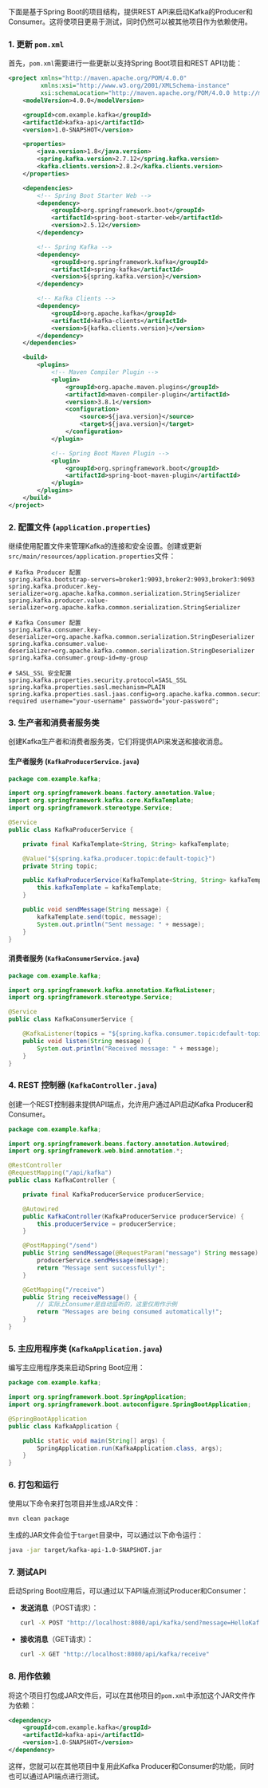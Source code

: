 下面是基于Spring Boot的项目结构，提供REST API来启动Kafka的Producer和Consumer。这将使项目更易于测试，同时仍然可以被其他项目作为依赖使用。

### 1. 更新 `pom.xml`

首先，`pom.xml`需要进行一些更新以支持Spring Boot项目和REST API功能：

```xml
<project xmlns="http://maven.apache.org/POM/4.0.0"
         xmlns:xsi="http://www.w3.org/2001/XMLSchema-instance"
         xsi:schemaLocation="http://maven.apache.org/POM/4.0.0 http://maven.apache.org/xsd/maven-4.0.0.xsd">
    <modelVersion>4.0.0</modelVersion>

    <groupId>com.example.kafka</groupId>
    <artifactId>kafka-api</artifactId>
    <version>1.0-SNAPSHOT</version>

    <properties>
        <java.version>1.8</java.version>
        <spring.kafka.version>2.7.12</spring.kafka.version>
        <kafka.clients.version>2.8.2</kafka.clients.version>
    </properties>

    <dependencies>
        <!-- Spring Boot Starter Web -->
        <dependency>
            <groupId>org.springframework.boot</groupId>
            <artifactId>spring-boot-starter-web</artifactId>
            <version>2.5.12</version>
        </dependency>

        <!-- Spring Kafka -->
        <dependency>
            <groupId>org.springframework.kafka</groupId>
            <artifactId>spring-kafka</artifactId>
            <version>${spring.kafka.version}</version>
        </dependency>

        <!-- Kafka Clients -->
        <dependency>
            <groupId>org.apache.kafka</groupId>
            <artifactId>kafka-clients</artifactId>
            <version>${kafka.clients.version}</version>
        </dependency>
    </dependencies>

    <build>
        <plugins>
            <!-- Maven Compiler Plugin -->
            <plugin>
                <groupId>org.apache.maven.plugins</groupId>
                <artifactId>maven-compiler-plugin</artifactId>
                <version>3.8.1</version>
                <configuration>
                    <source>${java.version}</source>
                    <target>${java.version}</target>
                </configuration>
            </plugin>

            <!-- Spring Boot Maven Plugin -->
            <plugin>
                <groupId>org.springframework.boot</groupId>
                <artifactId>spring-boot-maven-plugin</artifactId>
            </plugin>
        </plugins>
    </build>
</project>
```

### 2. 配置文件 (`application.properties`)

继续使用配置文件来管理Kafka的连接和安全设置。创建或更新`src/main/resources/application.properties`文件：

```properties
# Kafka Producer 配置
spring.kafka.bootstrap-servers=broker1:9093,broker2:9093,broker3:9093
spring.kafka.producer.key-serializer=org.apache.kafka.common.serialization.StringSerializer
spring.kafka.producer.value-serializer=org.apache.kafka.common.serialization.StringSerializer

# Kafka Consumer 配置
spring.kafka.consumer.key-deserializer=org.apache.kafka.common.serialization.StringDeserializer
spring.kafka.consumer.value-deserializer=org.apache.kafka.common.serialization.StringDeserializer
spring.kafka.consumer.group-id=my-group

# SASL_SSL 安全配置
spring.kafka.properties.security.protocol=SASL_SSL
spring.kafka.properties.sasl.mechanism=PLAIN
spring.kafka.properties.sasl.jaas.config=org.apache.kafka.common.security.plain.PlainLoginModule required username="your-username" password="your-password";
```

### 3. 生产者和消费者服务类

创建Kafka生产者和消费者服务类，它们将提供API来发送和接收消息。

#### 生产者服务 (`KafkaProducerService.java`)

```java
package com.example.kafka;

import org.springframework.beans.factory.annotation.Value;
import org.springframework.kafka.core.KafkaTemplate;
import org.springframework.stereotype.Service;

@Service
public class KafkaProducerService {

    private final KafkaTemplate<String, String> kafkaTemplate;

    @Value("${spring.kafka.producer.topic:default-topic}")
    private String topic;

    public KafkaProducerService(KafkaTemplate<String, String> kafkaTemplate) {
        this.kafkaTemplate = kafkaTemplate;
    }

    public void sendMessage(String message) {
        kafkaTemplate.send(topic, message);
        System.out.println("Sent message: " + message);
    }
}
```

#### 消费者服务 (`KafkaConsumerService.java`)

```java
package com.example.kafka;

import org.springframework.kafka.annotation.KafkaListener;
import org.springframework.stereotype.Service;

@Service
public class KafkaConsumerService {

    @KafkaListener(topics = "${spring.kafka.consumer.topic:default-topic}", groupId = "${spring.kafka.consumer.group-id}")
    public void listen(String message) {
        System.out.println("Received message: " + message);
    }
}
```

### 4. REST 控制器 (`KafkaController.java`)

创建一个REST控制器来提供API端点，允许用户通过API启动Kafka Producer和Consumer。

```java
package com.example.kafka;

import org.springframework.beans.factory.annotation.Autowired;
import org.springframework.web.bind.annotation.*;

@RestController
@RequestMapping("/api/kafka")
public class KafkaController {

    private final KafkaProducerService producerService;

    @Autowired
    public KafkaController(KafkaProducerService producerService) {
        this.producerService = producerService;
    }

    @PostMapping("/send")
    public String sendMessage(@RequestParam("message") String message) {
        producerService.sendMessage(message);
        return "Message sent successfully!";
    }

    @GetMapping("/receive")
    public String receiveMessage() {
        // 实际上Consumer是自动监听的，这里仅用作示例
        return "Messages are being consumed automatically!";
    }
}
```

### 5. 主应用程序类 (`KafkaApplication.java`)

编写主应用程序类来启动Spring Boot应用：

```java
package com.example.kafka;

import org.springframework.boot.SpringApplication;
import org.springframework.boot.autoconfigure.SpringBootApplication;

@SpringBootApplication
public class KafkaApplication {

    public static void main(String[] args) {
        SpringApplication.run(KafkaApplication.class, args);
    }
}
```

### 6. 打包和运行

使用以下命令来打包项目并生成JAR文件：

```bash
mvn clean package
```

生成的JAR文件会位于`target`目录中，可以通过以下命令运行：

```bash
java -jar target/kafka-api-1.0-SNAPSHOT.jar
```

### 7. 测试API

启动Spring Boot应用后，可以通过以下API端点测试Producer和Consumer：

- **发送消息**（POST请求）：
  ```bash
  curl -X POST "http://localhost:8080/api/kafka/send?message=HelloKafka"
  ```
- **接收消息**（GET请求）：
  ```bash
  curl -X GET "http://localhost:8080/api/kafka/receive"
  ```

### 8. 用作依赖

将这个项目打包成JAR文件后，可以在其他项目的`pom.xml`中添加这个JAR文件作为依赖：

```xml
<dependency>
    <groupId>com.example.kafka</groupId>
    <artifactId>kafka-api</artifactId>
    <version>1.0-SNAPSHOT</version>
</dependency>
```

这样，您就可以在其他项目中复用此Kafka Producer和Consumer的功能，同时也可以通过API端点进行测试。
